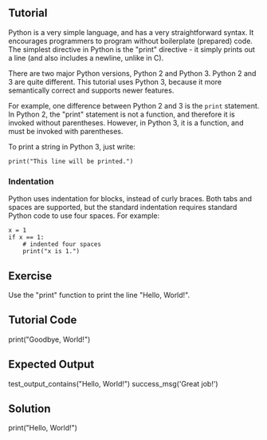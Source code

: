 Tutorial
--------

Python is a very simple language, and has a very straightforward syntax.
It encourages programmers to program without boilerplate (prepared) code.
The simplest directive in Python is the "print" directive -
it simply prints out a line (and also includes a newline, unlike in C).

There are two major Python versions, Python 2 and Python 3. Python 2 and 3 are quite different.
This tutorial uses Python 3, because it more semantically correct and supports newer features.

For example, one difference between Python 2 and 3 is the `print` statement.
In Python 2, the "print" statement is not a function, and therefore it is
invoked without parentheses. However, in Python 3, it is a function, and must be invoked
with parentheses.

To print a string in Python 3, just write:

    print("This line will be printed.")

### Indentation

Python uses indentation for blocks, instead of curly braces. Both tabs and spaces are supported, but the standard
indentation requires standard Python code to use four spaces. For example:

    x = 1
    if x == 1:
        # indented four spaces
        print("x is 1.")

Exercise
--------

Use the "print" function to print the line "Hello, World!".

Tutorial Code
-------------

print("Goodbye, World!")

Expected Output
---------------
test_output_contains("Hello, World!")
success_msg('Great job!')

Solution
--------

print("Hello, World!")


